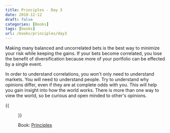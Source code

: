 ```yaml
---
title: Principles - Day 3
date: 2018-12-12
draft: false
categories: [Books]
tags: [books]
url: /books/principles/day3
---
```


Making many balanced and uncorrelated bets is the best way to minimize your
risk while keeping the gains. If your bets  become correlated, you lose
the benefit of diversification because more of your portfolio can be effected
by a single event.

In order to understand correlations, you won't only need to understand markets.
You will need to understand people. Try to understand why opinions
differ, even if they are at complete odds with you. This will help you gain
insight into how the world works. There is more than one way to view the world,
so be curious and open minded to other's opinions.

{{<figure src="/img/principles.jpg" alt="Principles" link="https://amzn.to/2SEysjr">}}

Book: [Principles](https://amzn.to/2SEysjr)
